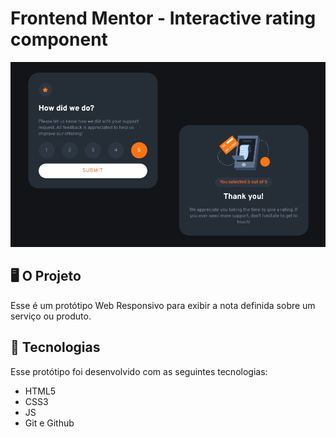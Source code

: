 # Frontend Mentor - Interactive rating component

![Design preview for the Interactive rating component coding challenge](./design/preview.jpg)

## 🖥️ O Projeto
Esse é um protótipo Web Responsivo para exibir a nota definida sobre um serviço ou produto.
<br>

## 🚀 Tecnologias
Esse protótipo foi desenvolvido com as seguintes tecnologias:

- HTML5
- CSS3
- JS
- Git e Github